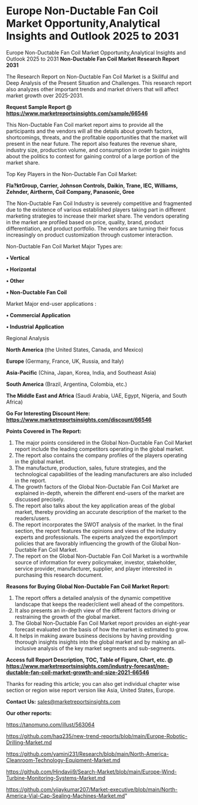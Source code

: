 # Europe Non-Ductable Fan Coil Market Opportunity,Analytical Insights and Outlook 2025 to 2031
Europe Non-Ductable Fan Coil Market Opportunity,Analytical Insights and Outlook 2025 to 2031
<strong>Non-Ductable Fan Coil Market Research Report 2031</strong>

The Research Report on Non-Ductable Fan Coil Market is a Skillful and Deep Analysis of the Present Situation and Challenges. This research report also analyzes other important trends and market drivers that will affect market growth over 2025-2031.

<strong>Request Sample Report @ <a href=https://www.marketreportsinsights.com/sample/66546>https://www.marketreportsinsights.com/sample/66546</a></strong>

This Non-Ductable Fan Coil market report aims to provide all the participants and the vendors will all the details about growth factors, shortcomings, threats, and the profitable opportunities that the market will present in the near future. The report also features the revenue share, industry size, production volume, and consumption in order to gain insights about the politics to contest for gaining control of a large portion of the market share.

Top Key Players in the Non-Ductable Fan Coil Market:

<strong>Fla?ktGroup, Carrier, Johnson Controls, Daikin, Trane, IEC, Williams, Zehnder, Airtherm, Coil Company, Panasonic, Gree</strong>

The Non-Ductable Fan Coil Industry is severely competitive and fragmented due to the existence of various established players taking part in different marketing strategies to increase their market share. The vendors operating in the market are profiled based on price, quality, brand, product differentiation, and product portfolio. The vendors are turning their focus increasingly on product customization through customer interaction.

Non-Ductable Fan Coil Market Major Types are:

<strong>• Vertical

• Horizontal

• Other

• Non-Ductable Fan Coil</strong>

Market Major end-user applications :

<strong>• Commercial Application

• Industrial Application</strong>

Regional Analysis

</u><strong><b>North America</b></strong> (the United States, Canada, and Mexico)

<strong><b>Europe </b></strong>(Germany, France, UK, Russia, and Italy)

<strong><b>Asia-Pacific</b></strong> (China, Japan, Korea, India, and Southeast Asia)

<strong><b>South America</b></strong> (Brazil, Argentina, Colombia, etc.)

<strong><b>The Middle East and Africa</b></strong> (Saudi Arabia, UAE, Egypt, Nigeria, and South Africa)

<strong>Go For Interesting Discount Here: <a href=https://www.marketreportsinsights.com/discount/66546>https://www.marketreportsinsights.com/discount/66546</a></strong>

<strong>Points Covered in The Report:</strong>
<ol>
  <li>The major points considered in the Global Non-Ductable Fan Coil Market report include the leading competitors operating in the global market.</li>
  <li>The report also contains the company profiles of the players operating in the global market.</li>
  <li>The manufacture, production, sales, future strategies, and the technological capabilities of the leading manufacturers are also included in the report.</li>
  <li>The growth factors of the Global Non-Ductable Fan Coil Market are explained in-depth, wherein the different end-users of the market are discussed precisely.</li>
  <li>The report also talks about the key application areas of the global market, thereby providing an accurate description of the market to the readers/users.</li>
  <li>The report incorporates the SWOT analysis of the market. In the final section, the report features the opinions and views of the industry experts and professionals. The experts analyzed the export/import policies that are favorably influencing the growth of the Global Non-Ductable Fan Coil Market.</li>
  <li>The report on the Global Non-Ductable Fan Coil Market is a worthwhile source of information for every policymaker, investor, stakeholder, service provider, manufacturer, supplier, and player interested in purchasing this research document.</li>
</ol>
<strong>Reasons for Buying Global Non-Ductable Fan Coil Market Report:</strong>

<ol>
  <li>The report offers a detailed analysis of the dynamic competitive landscape that keeps the reader/client well ahead of the competitors.</li>
  <li>It also presents an in-depth view of the different factors driving or restraining the growth of the global market.</li>
  <li>The Global Non-Ductable Fan Coil Market report provides an eight-year forecast evaluated on the basis of how the market is estimated to grow.</li>
  <li>It helps in making aware business decisions by having providing thorough insights insights into the global market and by making an all-inclusive analysis of the key market segments and sub-segments.</li>
</ol>
<strong>Access full Report Description, TOC, Table of Figure, Chart, etc. @ <a href=https://www.marketreportsinsights.com/industry-forecast/non-ductable-fan-coil-market-growth-and-size-2021-66546>https://www.marketreportsinsights.com/industry-forecast/non-ductable-fan-coil-market-growth-and-size-2021-66546</a></strong>


Thanks for reading this article; you can also get individual chapter wise section or region wise report version like Asia, United States, Europe.

<strong>Contact Us:</strong>
sales@marketreportsinsights.com

<strong>Our other reports:</strong>

<a href=https://tanomuno.com/illust/563064>https://tanomuno.com/illust/563064</a>

<a href=https://github.com/haq235/new-trend-reports/blob/main/Europe-Robotic-Drilling-Market.md>https://github.com/haq235/new-trend-reports/blob/main/Europe-Robotic-Drilling-Market.md</a>

<a href=https://github.com/yamini231/Research/blob/main/North-America-Cleanroom-Technology-Equipment-Market.md>https://github.com/yamini231/Research/blob/main/North-America-Cleanroom-Technology-Equipment-Market.md</a>

<a href=https://github.com/Hindavii9/Search-Market/blob/main/Europe-Wind-Turbine-Monitoring-Systems-Market.md>https://github.com/Hindavii9/Search-Market/blob/main/Europe-Wind-Turbine-Monitoring-Systems-Market.md</a>

<a href=https://github.com/vijaykumar207/Market-executive/blob/main/North-America-Vial-Cap-Sealing-Machines-Market.md>https://github.com/vijaykumar207/Market-executive/blob/main/North-America-Vial-Cap-Sealing-Machines-Market.md</a>"
